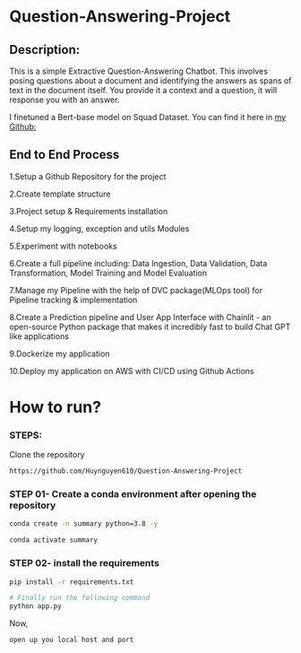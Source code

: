 # Question-Answering-Project
## Description: 
This is a simple Extractive Question-Answering Chatbot. This involves posing questions about a document and identifying the answers as spans of text in the document itself. You provide it a context and a question, it will response you with an answer.  
  
I finetuned a Bert-base model on Squad Dataset. You can find it here in [my Github:](https://github.com/Huynguyen610/Squad-Dataset)

## End to End Process
  1.Setup a Github Repository for the project  
    
  2.Create template structure   
    
  3.Project setup & Requirements installation  
    
  4.Setup my logging, exception and utils Modules  
    
  5.Experiment with notebooks  
    
  6.Create a full pipeline including: Data Ingestion, Data Validation, Data Transformation, Model Training and Model Evaluation  
   
  7.Manage my Pipeline with the help of DVC package(MLOps tool) for Pipeline tracking & implementation  
   
  8.Create a Prediction pipeline and User App Interface with Chainlit - an open-source Python package that makes it incredibly fast to build Chat GPT like applications  
    
  9.Dockerize my application  
   
  10.Deploy my application on AWS with CI/CD using Github Actions  


# How to run?
### STEPS:

Clone the repository

```bash
https://github.com/Huynguyen610/Question-Answering-Project
```

### STEP 01- Create a conda environment after opening the repository

```bash
conda create -n summary python=3.8 -y
```

```bash
conda activate summary
```


### STEP 02- install the requirements
```bash
pip install -r requirements.txt
```


```bash
# Finally run the following command
python app.py
```

Now,
```bash
open up you local host and port
```
